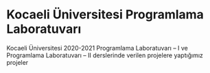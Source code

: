 # Kocaeli Üniversitesi Programlama Laboratuvarı
Kocaeli Üniversitesi 2020-2021 Programlama Laboratuvarı – I ve Programlama Laboratuvarı – II derslerinde verilen projelere yaptığımız projeler 
